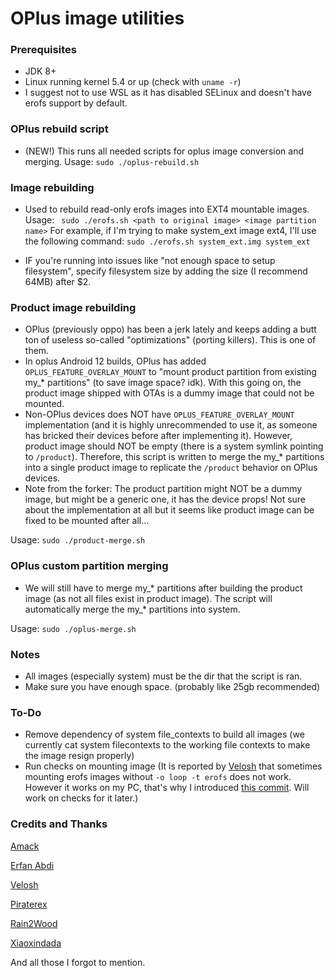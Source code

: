 # OPlus image utilities #

### Prerequisites ###
- JDK 8+
- Linux running kernel 5.4 or up (check with `uname -r`)
- I suggest not to use WSL as it has disabled SELinux and doesn't have erofs support by default.

### OPlus rebuild script ###
- (NEW!) This runs all needed scripts for oplus image conversion and merging.
Usage:
`
sudo ./oplus-rebuild.sh
`
### Image rebuilding ###
- Used to rebuild read-only erofs images into EXT4 mountable images.
Usage:
` 
sudo ./erofs.sh <path to original image> <image partition name>
`
For example, if I'm trying to make system_ext image ext4, I'll use the following command:
`
sudo ./erofs.sh system_ext.img system_ext
`

- IF you're running into issues like "not enough space to setup filesystem", specify filesystem size by adding the size (I recommend 64MB) after $2.

### Product image rebuilding ###
- OPlus (previously oppo) has been a jerk lately and keeps adding a butt ton of useless so-called "optimizations" (porting killers). This is one of them.
- In oplus Android 12 builds, OPlus has added `OPLUS_FEATURE_OVERLAY_MOUNT` to "mount product partition from existing my_* partitions" (to save image space? idk). With this going on, the product image shipped with OTAs is a dummy image that could not be mounted.
- Non-OPlus devices does NOT have `OPLUS_FEATURE_OVERLAY_MOUNT` implementation (and it is highly unrecommended to use it, as someone has bricked their devices before after implementing it). However, product image should NOT be empty (there is a system symlink pointing to `/product`). Therefore, this script is written to merge the my_* partitions into a single product image to replicate the `/product` behavior on OPlus devices.
- Note from the forker: The product partition might NOT be a dummy image, but might be a generic one, it has the device props!
Not sure about the implementation at all but it seems like product image can be fixed to be mounted after all...

Usage:
`
sudo ./product-merge.sh
`

### OPlus custom partition merging ###
- We will still have to merge my_* partitions after building the product image (as not all files exist in product image). The script will automatically merge the my_* partitions into system.

Usage:
`
sudo ./oplus-merge.sh
`

### Notes ###
- All images (especially system) must be the dir that the script is ran.
- Make sure you have enough space. (probably like 25gb recommended)

### To-Do ###
- Remove dependency of system file_contexts to build all images (we currently cat system filecontexts to the working file contexts to make the image resign properly)
- Run checks on mounting image (It is reported by [Velosh](https://github.com/velosh) that sometimes mounting erofs images without `-o loop -t erofs` does not work. However it works on my PC, that's why I introduced [this commit](https://github.com/JamieHoSzeYui/oplus-utils/commit/d6b9b3621847117ca60691bd3749d9107f10c1b3). Will work on checks for it later.)

### Credits and Thanks ###

[Amack](https://github.com/amackpro)

[Erfan Abdi](https://github.com/erfanoabdi)

[Velosh](https://github.com/velosh)

[Piraterex](https://github.com/piraterex)

[Rain2Wood](https://github.com/rain2wood)

[Xiaoxindada](https://github.com/xiaoxindada)

And all those I forgot to mention.
